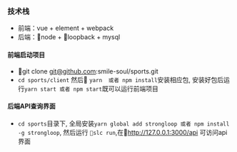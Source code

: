 ### 技术栈
* 前端：vue + element + webpack
* 后端：node + loopback + mysql

#### 前端启动项目

* git clone git@github.com:smile-soul/sports.git
* `cd sports/client` 然后 `yarn  或者 npm install`安装相应包, 安装好包后运行`yarn start 或者 npm start`既可以运行前端项目

#### 后端API查询界面

* `cd sports`目录下, 全局安装`yarn global add strongloop 或者 npm install -g strongloop`, 然后运行 `slc run`,在http://127.0.0.1:3000/api 可访问api界面
